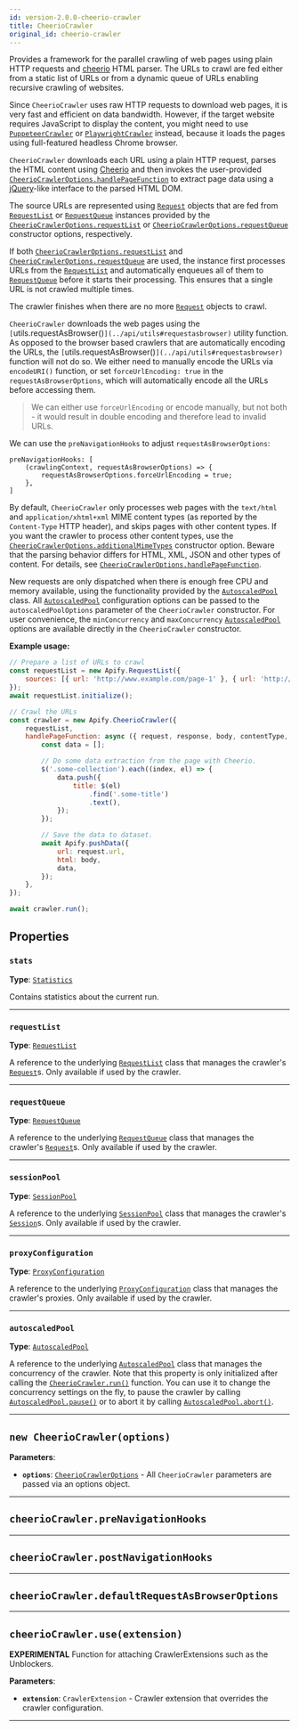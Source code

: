 ```yaml
---
id: version-2.0.0-cheerio-crawler
title: CheerioCrawler
original_id: cheerio-crawler
---
```


<a name="cheeriocrawler"></a>

Provides a framework for the parallel crawling of web pages using plain HTTP requests and [cheerio](https://www.npmjs.com/package/cheerio) HTML
parser. The URLs to crawl are fed either from a static list of URLs or from a dynamic queue of URLs enabling recursive crawling of websites.

Since `CheerioCrawler` uses raw HTTP requests to download web pages, it is very fast and efficient on data bandwidth. However, if the target website
requires JavaScript to display the content, you might need to use [`PuppeteerCrawler`](../api/puppeteer-crawler) or
[`PlaywrightCrawler`](../api/playwright-crawler) instead, because it loads the pages using full-featured headless Chrome browser.

`CheerioCrawler` downloads each URL using a plain HTTP request, parses the HTML content using [Cheerio](https://www.npmjs.com/package/cheerio) and
then invokes the user-provided [`CheerioCrawlerOptions.handlePageFunction`](../typedefs/cheerio-crawler-options#handlepagefunction) to extract page
data using a [jQuery](https://jquery.com/)-like interface to the parsed HTML DOM.

The source URLs are represented using [`Request`](../api/request) objects that are fed from [`RequestList`](../api/request-list) or
[`RequestQueue`](../api/request-queue) instances provided by the
[`CheerioCrawlerOptions.requestList`](../typedefs/cheerio-crawler-options#requestlist) or
[`CheerioCrawlerOptions.requestQueue`](../typedefs/cheerio-crawler-options#requestqueue) constructor options, respectively.

If both [`CheerioCrawlerOptions.requestList`](../typedefs/cheerio-crawler-options#requestlist) and
[`CheerioCrawlerOptions.requestQueue`](../typedefs/cheerio-crawler-options#requestqueue) are used, the instance first processes URLs from the
[`RequestList`](../api/request-list) and automatically enqueues all of them to [`RequestQueue`](../api/request-queue) before it starts their
processing. This ensures that a single URL is not crawled multiple times.

The crawler finishes when there are no more [`Request`](../api/request) objects to crawl.

`CheerioCrawler` downloads the web pages using the `[`utils.requestAsBrowser()`](../api/utils#requestasbrowser)` utility function. As opposed to the
browser based crawlers that are automatically encoding the URLs, the `[`utils.requestAsBrowser()`](../api/utils#requestasbrowser)` function will not
do so. We either need to manually encode the URLs via `encodeURI()` function, or set `forceUrlEncoding: true` in the `requestAsBrowserOptions`, which
will automatically encode all the URLs before accessing them.

> We can either use `forceUrlEncoding` or encode manually, but not both - it would result in double encoding and therefore lead to invalid URLs.

We can use the `preNavigationHooks` to adjust `requestAsBrowserOptions`:

```
preNavigationHooks: [
    (crawlingContext, requestAsBrowserOptions) => {
        requestAsBrowserOptions.forceUrlEncoding = true;
    },
]
```

By default, `CheerioCrawler` only processes web pages with the `text/html` and `application/xhtml+xml` MIME content types (as reported by the
`Content-Type` HTTP header), and skips pages with other content types. If you want the crawler to process other content types, use the
[`CheerioCrawlerOptions.additionalMimeTypes`](../typedefs/cheerio-crawler-options#additionalmimetypes) constructor option. Beware that the parsing
behavior differs for HTML, XML, JSON and other types of content. For details, see
[`CheerioCrawlerOptions.handlePageFunction`](../typedefs/cheerio-crawler-options#handlepagefunction).

New requests are only dispatched when there is enough free CPU and memory available, using the functionality provided by the
[`AutoscaledPool`](../api/autoscaled-pool) class. All [`AutoscaledPool`](../api/autoscaled-pool) configuration options can be passed to the
`autoscaledPoolOptions` parameter of the `CheerioCrawler` constructor. For user convenience, the `minConcurrency` and `maxConcurrency`
[`AutoscaledPool`](../api/autoscaled-pool) options are available directly in the `CheerioCrawler` constructor.

**Example usage:**

```javascript
// Prepare a list of URLs to crawl
const requestList = new Apify.RequestList({
    sources: [{ url: 'http://www.example.com/page-1' }, { url: 'http://www.example.com/page-2' }],
});
await requestList.initialize();

// Crawl the URLs
const crawler = new Apify.CheerioCrawler({
    requestList,
    handlePageFunction: async ({ request, response, body, contentType, $ }) => {
        const data = [];

        // Do some data extraction from the page with Cheerio.
        $('.some-collection').each((index, el) => {
            data.push({
                title: $(el)
                    .find('.some-title')
                    .text(),
            });
        });

        // Save the data to dataset.
        await Apify.pushData({
            url: request.url,
            html: body,
            data,
        });
    },
});

await crawler.run();
```

## Properties

### `stats`

**Type**: [`Statistics`](../api/statistics)

Contains statistics about the current run.

---

### `requestList`

**Type**: [`RequestList`](../api/request-list)

A reference to the underlying [`RequestList`](../api/request-list) class that manages the crawler's [`Request`](../api/request)s. Only available if
used by the crawler.

---

### `requestQueue`

**Type**: [`RequestQueue`](../api/request-queue)

A reference to the underlying [`RequestQueue`](../api/request-queue) class that manages the crawler's [`Request`](../api/request)s. Only available if
used by the crawler.

---

### `sessionPool`

**Type**: [`SessionPool`](../api/session-pool)

A reference to the underlying [`SessionPool`](../api/session-pool) class that manages the crawler's [`Session`](../api/session)s. Only available if
used by the crawler.

---

### `proxyConfiguration`

**Type**: [`ProxyConfiguration`](../api/proxy-configuration)

A reference to the underlying [`ProxyConfiguration`](../api/proxy-configuration) class that manages the crawler's proxies. Only available if used by
the crawler.

---

### `autoscaledPool`

**Type**: [`AutoscaledPool`](../api/autoscaled-pool)

A reference to the underlying [`AutoscaledPool`](../api/autoscaled-pool) class that manages the concurrency of the crawler. Note that this property is
only initialized after calling the [`CheerioCrawler.run()`](../api/cheerio-crawler#run) function. You can use it to change the concurrency settings on
the fly, to pause the crawler by calling [`AutoscaledPool.pause()`](../api/autoscaled-pool#pause) or to abort it by calling
[`AutoscaledPool.abort()`](../api/autoscaled-pool#abort).

---

<a name="cheeriocrawler"></a>

## `new CheerioCrawler(options)`

**Parameters**:

-   **`options`**: [`CheerioCrawlerOptions`](../typedefs/cheerio-crawler-options) - All `CheerioCrawler` parameters are passed via an options object.

---

<a name="prenavigationhooks"></a>

## `cheerioCrawler.preNavigationHooks`

---

<a name="postnavigationhooks"></a>

## `cheerioCrawler.postNavigationHooks`

---

<a name="defaultrequestasbrowseroptions"></a>

## `cheerioCrawler.defaultRequestAsBrowserOptions`

---

<a name="use"></a>

## `cheerioCrawler.use(extension)`

**EXPERIMENTAL** Function for attaching CrawlerExtensions such as the Unblockers.

**Parameters**:

-   **`extension`**: `CrawlerExtension` - Crawler extension that overrides the crawler configuration.

---

